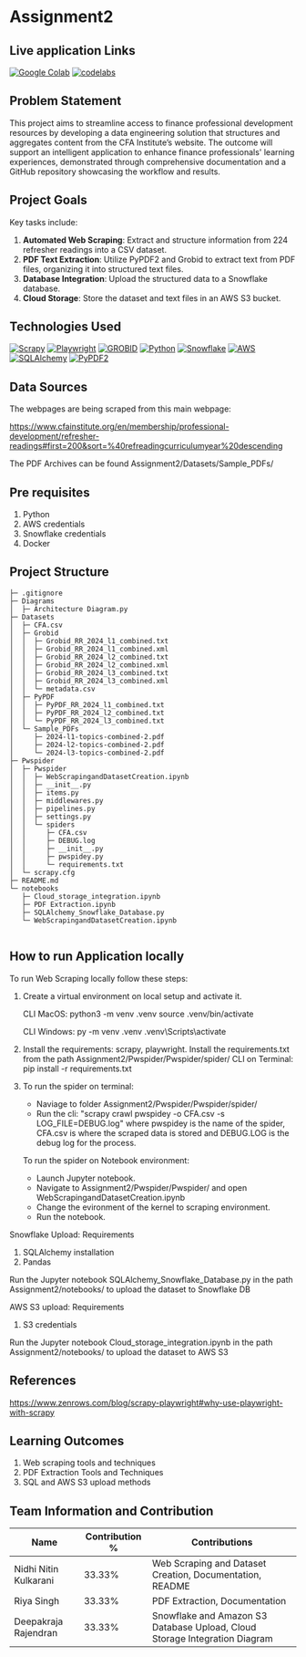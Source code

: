 # Assignment2
## Live application Links


[![Google Colab](https://img.shields.io/badge/colab-FFDF00?style=for-the-badge&logo=colab&logoColor=white)](https://colab.research.google.com/drive/1mOOuDCEp9ESbSsifeFDqJp3WskTJ8j32#scrollTo=xu2UBhqc0oET)
[![codelabs](https://img.shields.io/badge/codelabs-4285F4?style=for-the-badge&logo=codelabs&logoColor=white)](https://codelabs-preview.appspot.com/?file_id=1AgnwpCz5vmdYBHjGpfDjJot6-G8YAur_iSxXw-1CA3M/#0)


## Problem Statement

This project aims to streamline access to finance professional development resources by developing a data engineering solution that structures and aggregates content from the CFA Institute’s website.
The outcome will support an intelligent application to enhance finance professionals' learning experiences, demonstrated through comprehensive documentation and a GitHub repository showcasing the workflow and results.

## Project Goals

Key tasks include:
1. **Automated Web Scraping**: Extract and structure information from 224 refresher readings into a CSV dataset.
2. **PDF Text Extraction**: Utilize PyPDF2 and Grobid to extract text from PDF files, organizing it into structured text files.
3. **Database Integration**: Upload the structured data to a Snowflake database.
4. **Cloud Storage**: Store the dataset and text files in an AWS S3 bucket.

## Technologies Used
[![Scrapy](https://img.shields.io/badge/scrapy-109989?style=for-the-badge&logo=scrapy&logoColor=white)](https://docs.scrapy.org/en/latest/)
[![Playwright](https://img.shields.io/badge/playwright-FFFFFF?style=for-the-badge&logo=playwright&logoColor=green)](https://playwright.dev/docs/intro)
[![GROBID](https://img.shields.io/badge/GROBID-FFFFFF?style=for-the-badge&logo=GROBID&logoColor=black)](https://grobid.readthedocs.io/en/latest/Introduction/)
[![Python](https://img.shields.io/badge/Python-FFD43B?style=for-the-badge&logo=python&logoColor=blue)](https://www.python.org/)
[![Snowflake](https://img.shields.io/badge/snowflake-0000FF?style=for-the-badge&logo=snowflake&logoColor=white)](https://docs.snowflake.com/ )
[![AWS](https://img.shields.io/badge/AWS-FFFFFF?style=for-the-badge&logo=Amazon&logoColor=yellow)](https://docs.aws.amazon.com/)
[![SQLAlchemy](https://img.shields.io/badge/SQLAlchemy-FFFFFF?style=for-the-badge&logo=SQLAlchemy&logoColor=red)](https://docs.sqlalchemy.org/)
[![PyPDF2](https://img.shields.io/badge/PyPDF2-FFFFFF?style=for-the-badge&logo=PyPDF2&logoColor=grey)](https://pypdf2.readthedocs.io/)

## Data Sources

The webpages are being scraped from this main webpage:

https://www.cfainstitute.org/en/membership/professional-development/refresher-readings#first=200&sort=%40refreadingcurriculumyear%20descending

The PDF Archives can be found Assignment2/Datasets/Sample_PDFs/


## Pre requisites
1. Python
2. AWS credentials
3. Snowflake credentials
4. Docker

## Project Structure
```
├─ .gitignore
├─ Diagrams
│  ├─ Architecture Diagram.py
├─ Datasets
│  ├─ CFA.csv
│  ├─ Grobid
│  │  ├─ Grobid_RR_2024_l1_combined.txt
│  │  ├─ Grobid_RR_2024_l1_combined.xml
│  │  ├─ Grobid_RR_2024_l2_combined.txt
│  │  ├─ Grobid_RR_2024_l2_combined.xml
│  │  ├─ Grobid_RR_2024_l3_combined.txt
│  │  ├─ Grobid_RR_2024_l3_combined.xml
│  │  └─ metadata.csv
│  ├─ PyPDF
│  │  ├─ PyPDF_RR_2024_l1_combined.txt
│  │  ├─ PyPDF_RR_2024_l2_combined.txt
│  │  └─ PyPDF_RR_2024_l3_combined.txt
│  └─ Sample_PDFs
│     ├─ 2024-l1-topics-combined-2.pdf
│     ├─ 2024-l2-topics-combined-2.pdf
│     └─ 2024-l3-topics-combined-2.pdf
├─ Pwspider
│  ├─ Pwspider
│  │  ├─ WebScrapingandDatasetCreation.ipynb
│  │  ├─ __init__.py
│  │  ├─ items.py
│  │  ├─ middlewares.py
│  │  ├─ pipelines.py
│  │  ├─ settings.py
│  │  └─ spiders
│  │     ├─ CFA.csv
│  │     ├─ DEBUG.log
│  │     ├─ __init__.py
│  │     ├─ pwspidey.py
│  │     └─ requirements.txt
│  └─ scrapy.cfg
├─ README.md
└─ notebooks
   ├─ Cloud_storage_integration.ipynb
   ├─ PDF Extraction.ipynb
   ├─ SQLAlchemy_Snowflake_Database.py
   └─ WebScrapingandDatasetCreation.ipynb


```


## How to run Application locally

To run Web Scraping locally follow these steps:

1. Create a virtual environment on local setup and activate it.

   CLI MacOS: 
	python3 -m venv .venv
	source .venv/bin/activate

   CLI Windows:
	py -m venv .venv
	.venv\Scripts\activate

2. Install the requirements: scrapy, playwright. Install the requirements.txt from the path Assignment2/Pwspider/Pwspider/spider/
CLI on Terminal: pip install -r requirements.txt

3. To run the spider on terminal:
   - Naviage to folder Assignment2/Pwspider/Pwspider/spider/
   - Run the cli: "scrapy crawl pwspidey -o CFA.csv -s LOG_FILE=DEBUG.log" where pwspidey is the name of the spider, CFA.csv is where the scraped data is stored and DEBUG.LOG is the debug log for the process.

   To run the spider on Notebook environment:
   - Launch Jupyter notebook.
   - Navigate to Assignment2/Pwspider/Pwspider/ and open WebScrapingandDatasetCreation.ipynb
   - Change the evironment of the kernel to scraping environment.
   - Run the notebook.
  
Snowflake Upload:
Requirements
1. SQLAlchemy installation
2. Pandas

Run the Jupyter notebook SQLAlchemy_Snowflake_Database.py in the path Assignment2/notebooks/ to upload the dataset to Snowflake DB

AWS S3 upload:
Requirements
1. S3 credentials

Run the Jupyter notebook Cloud_storage_integration.ipynb in the path Assignment2/notebooks/ to upload the dataset to AWS S3

## References
https://www.zenrows.com/blog/scrapy-playwright#why-use-playwright-with-scrapy
     
## Learning Outcomes
1. Web scraping tools and techniques
2. PDF Extraction Tools and Techniques
3. SQL and AWS S3 upload methods 

## Team Information and Contribution 

Name | Contribution %| Contributions |
--- |--- | --- |
Nidhi Nitin Kulkarani 	| 33.33% |Web Scraping and Dataset Creation, Documentation, README |
Riya Singh 		| 33.33% |PDF Extraction, Documentation |
Deepakraja Rajendran 	| 33.33% |Snowflake and Amazon S3 Database Upload, Cloud Storage Integration Diagram |

